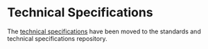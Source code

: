 # Technical Specifications

The [technical specifications](https://github.com/eu-digital-identity-wallet/eudi-doc-standards-and-technical-specifications/blob/main/docs/technical-specifications/README.md) have been moved to the standards and technical specifications repository.

